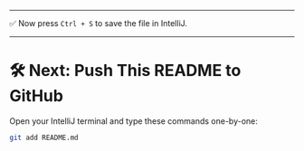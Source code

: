 
---

✅ Now press `Ctrl + S` to save the file in IntelliJ.

---

# 🛠️ Next: Push This README to GitHub

Open your IntelliJ terminal and type these commands one-by-one:

```bash
git add README.md
